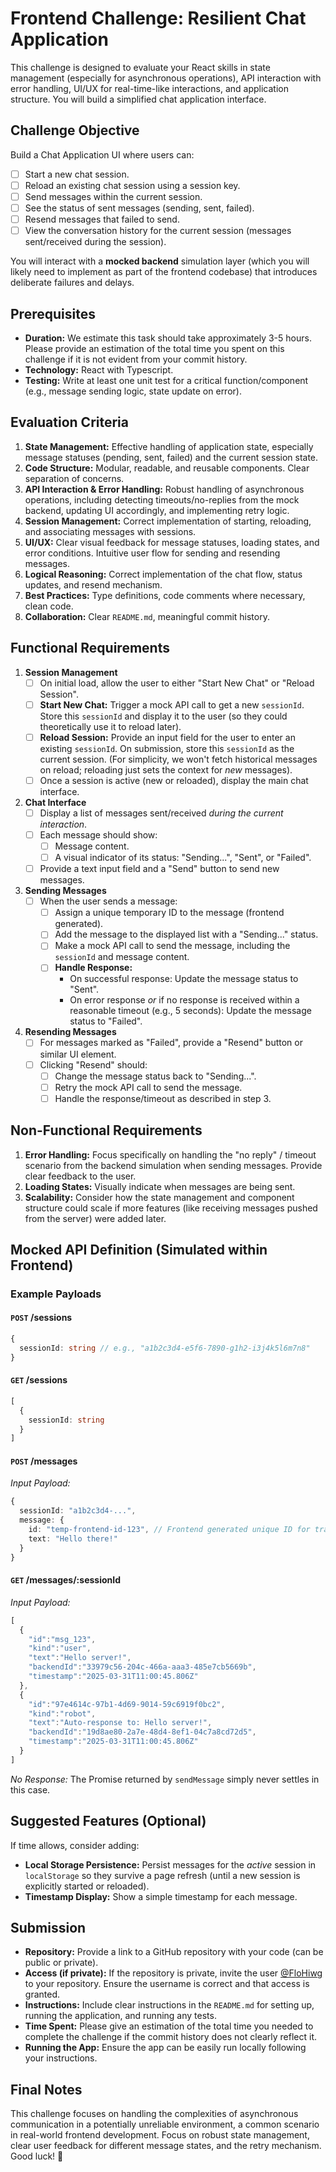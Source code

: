 # Frontend Challenge: Resilient Chat Application

This challenge is designed to evaluate your React skills in state management (especially for asynchronous operations), API interaction with error handling, UI/UX for real-time-like interactions, and application structure. You will build a simplified chat application interface.

## Challenge Objective
Build a Chat Application UI where users can:

- [ ] Start a new chat session.
- [ ] Reload an existing chat session using a session key.
- [ ] Send messages within the current session.
- [ ] See the status of sent messages (sending, sent, failed).
- [ ] Resend messages that failed to send.
- [ ] View the conversation history for the current session (messages sent/received during the session).

You will interact with a **mocked backend** simulation layer (which you will likely need to implement as part of the frontend codebase) that introduces deliberate failures and delays.

## Prerequisites
*   **Duration:** We estimate this task should take approximately 3-5 hours. Please provide an estimation of the total time you spent on this challenge if it is not evident from your commit history.
*   **Technology:** React with Typescript.
*   **Testing:** Write at least one unit test for a critical function/component (e.g., message sending logic, state update on error).

## Evaluation Criteria
1.  **State Management:** Effective handling of application state, especially message statuses (pending, sent, failed) and the current session state.
2.  **Code Structure:** Modular, readable, and reusable components. Clear separation of concerns.
3.  **API Interaction & Error Handling:** Robust handling of asynchronous operations, including detecting timeouts/no-replies from the mock backend, updating UI accordingly, and implementing retry logic.
4.  **Session Management:** Correct implementation of starting, reloading, and associating messages with sessions.
5.  **UI/UX:** Clear visual feedback for message statuses, loading states, and error conditions. Intuitive user flow for sending and resending messages.
6.  **Logical Reasoning:** Correct implementation of the chat flow, status updates, and resend mechanism.
7.  **Best Practices:** Type definitions, code comments where necessary, clean code.
8.  **Collaboration:** Clear `README.md`, meaningful commit history.

## Functional Requirements

1.  **Session Management**
    *   [ ] On initial load, allow the user to either "Start New Chat" or "Reload Session".
    *   [ ] **Start New Chat:** Trigger a mock API call to get a new `sessionId`. Store this `sessionId` and display it to the user (so they could theoretically use it to reload later).
    *   [ ] **Reload Session:** Provide an input field for the user to enter an existing `sessionId`. On submission, store this `sessionId` as the current session. (For simplicity, we won't fetch historical messages on reload; reloading just sets the context for *new* messages).
    *   [ ] Once a session is active (new or reloaded), display the main chat interface.

2.  **Chat Interface**
    *   [ ] Display a list of messages sent/received *during the current interaction*.
    *   [ ] Each message should show:
        *   [ ] Message content.
        *   [ ] A visual indicator of its status: "Sending...", "Sent", or "Failed".
    *   [ ] Provide a text input field and a "Send" button to send new messages.

3.  **Sending Messages**
    *   [ ] When the user sends a message:
        *   [ ] Assign a unique temporary ID to the message (frontend generated).
        *   [ ] Add the message to the displayed list with a "Sending..." status.
        *   [ ] Make a mock API call to send the message, including the `sessionId` and message content.
        *   [ ] **Handle Response:**
            *   On successful response: Update the message status to "Sent".
            *   On error response *or* if no response is received within a reasonable timeout (e.g., 5 seconds): Update the message status to "Failed".

4.  **Resending Messages**
    *   [ ] For messages marked as "Failed", provide a "Resend" button or similar UI element.
    *   [ ] Clicking "Resend" should:
        *   [ ] Change the message status back to "Sending...".
        *   [ ] Retry the mock API call to send the message.
        *   [ ] Handle the response/timeout as described in step 3.

## Non-Functional Requirements
1.  **Error Handling:** Focus specifically on handling the "no reply" / timeout scenario from the backend simulation when sending messages. Provide clear feedback to the user.
2.  **Loading States:** Visually indicate when messages are being sent.
3.  **Scalability:** Consider how the state management and component structure could scale if more features (like receiving messages pushed from the server) were added later.

## Mocked API Definition (Simulated within Frontend)

### Example Payloads

#### `POST` /sessions 
```typescript
{
  sessionId: string // e.g., "a1b2c3d4-e5f6-7890-g1h2-i3j4k5l6m7n8"
}
```

#### `GET` /sessions 
```typescript
[
  { 
    sessionId: string
  }
]
```

#### `POST` /messages 
*Input Payload:*
```typescript
{
  sessionId: "a1b2c3d4-...",
  message: {
    id: "temp-frontend-id-123", // Frontend generated unique ID for tracking
    text: "Hello there!"
  }
}
```

#### `GET` /messages/:sessionId
*Input Payload:*
```typescript
[
  {
    "id":"msg_123",
    "kind":"user",
    "text":"Hello server!",
    "backendId":"33979c56-204c-466a-aaa3-485e7cb5669b",
    "timestamp":"2025-03-31T11:00:45.806Z"
  },
  {
    "id":"97e4614c-97b1-4d69-9014-59c6919f0bc2",
    "kind":"robot",
    "text":"Auto-response to: Hello server!",
    "backendId":"19d8ae80-2a7e-48d4-8ef1-04c7a8cd72d5",
    "timestamp":"2025-03-31T11:00:45.806Z"
  }
]
```

*No Response:* The Promise returned by `sendMessage` simply never settles in this case.

## Suggested Features (Optional)
If time allows, consider adding:
-   **Local Storage Persistence:** Persist messages for the *active* session in `localStorage` so they survive a page refresh (until a new session is explicitly started or reloaded).
-   **Timestamp Display:** Show a simple timestamp for each message.

## Submission
-   **Repository:** Provide a link to a GitHub repository with your code (can be public or private).
-   **Access (if private):** If the repository is private, invite the user [@FloHiwg](https://github.com/FloHiwg) to your repository. Ensure the username is correct and that access is granted.
-   **Instructions:** Include clear instructions in the `README.md` for setting up, running the application, and running any tests.
-   **Time Spent:** Please give an estimation of the total time you needed to complete the challenge if the commit history does not clearly reflect it.
-   **Running the App:** Ensure the app can be easily run locally following your instructions.

## Final Notes
This challenge focuses on handling the complexities of asynchronous communication in a potentially unreliable environment, a common scenario in real-world frontend development. Focus on robust state management, clear user feedback for different message states, and the retry mechanism. Good luck! 🚀
